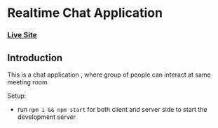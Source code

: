 # Realtime Chat Application

### [Live Site](https://realtime-chat-application.netlify.com)

## Introduction

This is a chat application , where group of people can interact at same meeting room

Setup:
- run ```npm i && npm start``` for both client and server side to start the development server
